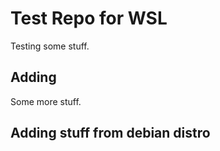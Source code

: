 # Test Repo for WSL

Testing some stuff.

## Adding

Some more stuff.

## Adding stuff from debian distro